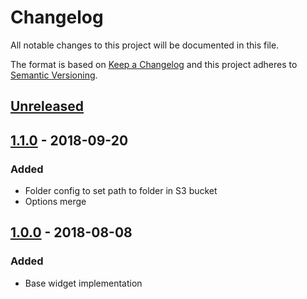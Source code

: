 # Changelog
All notable changes to this project will be documented in this file.

The format is based on [Keep a Changelog](http://keepachangelog.com/en/1.0.0/)
and this project adheres to [Semantic Versioning](http://semver.org/spec/v2.0.0.html).

## [Unreleased]

## [1.1.0] - 2018-09-20
### Added
- Folder config to set path to folder in S3 bucket
- Options merge

## [1.0.0] - 2018-08-08
### Added
- Base widget implementation

[Unreleased]: https://github.com/andrey-tm/yii2-aws-file-input-widget/compare/1.1.0...HEAD
[1.1.0]: https://github.com/andrey-tm/yii2-aws-file-input-widget/compare/1.0.0...1.1.0
[1.0.0]: https://github.com/andrey-tm/yii2-aws-file-input-widget/tree/1.0.0
